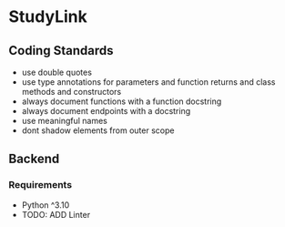 # StudyLink

## Coding Standards
- use double quotes
- use type annotations for parameters and function returns and class methods and constructors
- always document functions with a function docstring
- always document endpoints with a docstring
- use meaningful names
- dont shadow elements from outer scope

## Backend
### Requirements
- Python ^3.10
- TODO: ADD Linter